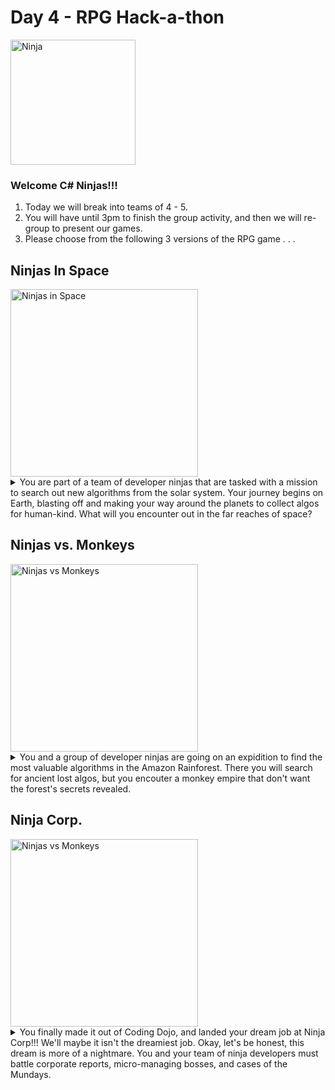 # Day 4 - RPG Hack-a-thon

<img src="https://mrcoderdojo.org/dojo/wp-content/uploads/2018/11/ninja.jpg" alt="Ninja" width="200px" />

### Welcome C# Ninjas!!!

1. Today we will break into teams of 4 - 5.<br>
2. You will have until 3pm to finish the group activity, and then we will re-group to present our games.
3. Please choose from the following 3 versions of the RPG game . . . 


## Ninjas In Space
<img src="https://vectr.com/adion81/gDcNa2jhl.svg?width=680.46&height=223.55&select=gDcNa2jhlpage0" alt="Ninjas in Space" width="300px" >


<details>
    <summary>You are part of a team of developer ninjas that are tasked with a mission to search out new algorithms from the solar system.  Your journey begins on Earth, blasting off and making your way around the planets to collect algos for human-kind.  What will you encounter out in the far reaches of space?</summary>

</details>


## Ninjas vs. Monkeys
<img src="https://vectr.com/adion81/aheA3tiun.svg?width=680.46&height=223.55&select=aheA3tiunpage0" alt="Ninjas vs Monkeys" width="300px">

<details>
    <summary>You and a group of developer ninjas are going on an expidition to find the most valuable algorithms in the Amazon Rainforest.  There you will search for ancient lost algos, but you encouter a monkey empire that don't want the forest's secrets revealed.</summary>

</details>

## Ninja Corp.
<img src="https://vectr.com/adion81/ffuiRnLWA.svg?width=680.46&height=223.55&select=ffuiRnLWApage0" alt="Ninjas vs Monkeys" width="300px">

<details>
    <summary>You finally made it out of Coding Dojo, and landed your dream job at Ninja Corp!!!  We'll maybe it isn't the dreamiest job.  Okay, let's be honest, this dream is more of a nightmare.  You and your team of ninja developers must battle corporate reports, micro-managing bosses, and cases of the Mundays.</summary>

</details>
